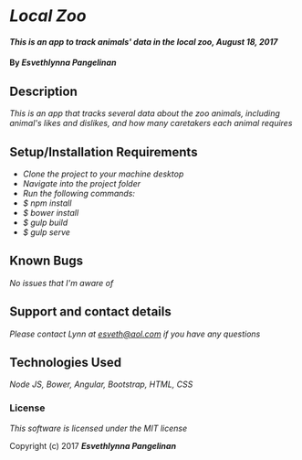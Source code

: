 # _Local Zoo_

#### _This is an app to track animals' data in the local zoo, August 18, 2017_

#### By _**Esvethlynna Pangelinan**_

## Description

_This is an app that tracks several data about the zoo animals, including animal's likes and dislikes, and how many caretakers each animal requires_

## Setup/Installation Requirements

* _Clone the project to your machine desktop_
* _Navigate into the project folder_
* _Run the following commands:_
* _$ npm install_
* _$ bower install_
* _$ gulp build_
* _$ gulp serve_

## Known Bugs

_No issues that I'm aware of_

## Support and contact details

_Please contact Lynn at esveth@aol.com if you have any questions_

## Technologies Used

_Node JS, Bower, Angular, Bootstrap, HTML, CSS_

### License

*This software is licensed under the MIT license*

Copyright (c) 2017 **_Esvethlynna Pangelinan_**
